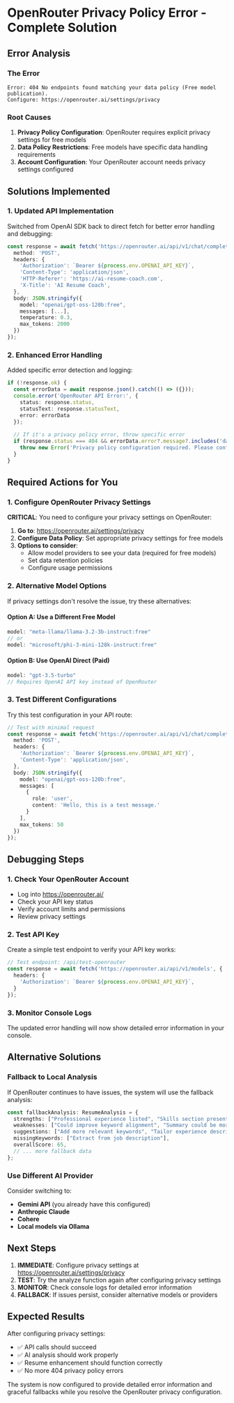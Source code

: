 # OpenRouter Privacy Policy Error - Complete Solution

## Error Analysis

### The Error
```
Error: 404 No endpoints found matching your data policy (Free model publication). 
Configure: https://openrouter.ai/settings/privacy
```

### Root Causes
1. **Privacy Policy Configuration**: OpenRouter requires explicit privacy settings for free models
2. **Data Policy Restrictions**: Free models have specific data handling requirements
3. **Account Configuration**: Your OpenRouter account needs privacy settings configured

## Solutions Implemented

### 1. Updated API Implementation
Switched from OpenAI SDK back to direct fetch for better error handling and debugging:

```typescript
const response = await fetch('https://openrouter.ai/api/v1/chat/completions', {
  method: 'POST',
  headers: {
    'Authorization': `Bearer ${process.env.OPENAI_API_KEY}`,
    'Content-Type': 'application/json',
    'HTTP-Referer': 'https://ai-resume-coach.com',
    'X-Title': 'AI Resume Coach',
  },
  body: JSON.stringify({
    model: "openai/gpt-oss-120b:free",
    messages: [...],
    temperature: 0.3,
    max_tokens: 2000
  })
});
```

### 2. Enhanced Error Handling
Added specific error detection and logging:

```typescript
if (!response.ok) {
  const errorData = await response.json().catch(() => ({}));
  console.error('OpenRouter API Error:', {
    status: response.status,
    statusText: response.statusText,
    error: errorData
  });
  
  // If it's a privacy policy error, throw specific error
  if (response.status === 404 && errorData.error?.message?.includes('data policy')) {
    throw new Error('Privacy policy configuration required. Please configure your data policy at https://openrouter.ai/settings/privacy');
  }
}
```

## Required Actions for You

### 1. Configure OpenRouter Privacy Settings
**CRITICAL**: You need to configure your privacy settings on OpenRouter:

1. **Go to**: https://openrouter.ai/settings/privacy
2. **Configure Data Policy**: Set appropriate privacy settings for free models
3. **Options to consider**:
   - Allow model providers to see your data (required for free models)
   - Set data retention policies
   - Configure usage permissions

### 2. Alternative Model Options
If privacy settings don't resolve the issue, try these alternatives:

#### Option A: Use a Different Free Model
```typescript
model: "meta-llama/llama-3.2-3b-instruct:free"
// or
model: "microsoft/phi-3-mini-128k-instruct:free"
```

#### Option B: Use OpenAI Direct (Paid)
```typescript
model: "gpt-3.5-turbo"
// Requires OpenAI API key instead of OpenRouter
```

### 3. Test Different Configurations

Try this test configuration in your API route:

```typescript
// Test with minimal request
const response = await fetch('https://openrouter.ai/api/v1/chat/completions', {
  method: 'POST',
  headers: {
    'Authorization': `Bearer ${process.env.OPENAI_API_KEY}`,
    'Content-Type': 'application/json',
  },
  body: JSON.stringify({
    model: "openai/gpt-oss-120b:free",
    messages: [
      {
        role: 'user',
        content: 'Hello, this is a test message.'
      }
    ],
    max_tokens: 50
  })
});
```

## Debugging Steps

### 1. Check Your OpenRouter Account
- Log into https://openrouter.ai/
- Check your API key status
- Verify account limits and permissions
- Review privacy settings

### 2. Test API Key
Create a simple test endpoint to verify your API key works:

```typescript
// Test endpoint: /api/test-openrouter
const response = await fetch('https://openrouter.ai/api/v1/models', {
  headers: {
    'Authorization': `Bearer ${process.env.OPENAI_API_KEY}`,
  }
});
```

### 3. Monitor Console Logs
The updated error handling will now show detailed error information in your console.

## Alternative Solutions

### Fallback to Local Analysis
If OpenRouter continues to have issues, the system will use the fallback analysis:

```typescript
const fallbackAnalysis: ResumeAnalysis = {
  strengths: ["Professional experience listed", "Skills section present"],
  weaknesses: ["Could improve keyword alignment", "Summary could be more targeted"],
  suggestions: ["Add more relevant keywords", "Tailor experience descriptions"],
  missingKeywords: ["Extract from job description"],
  overallScore: 65,
  // ... more fallback data
};
```

### Use Different AI Provider
Consider switching to:
- **Gemini API** (you already have this configured)
- **Anthropic Claude**
- **Cohere**
- **Local models via Ollama**

## Next Steps

1. **IMMEDIATE**: Configure privacy settings at https://openrouter.ai/settings/privacy
2. **TEST**: Try the analyze function again after configuring privacy settings
3. **MONITOR**: Check console logs for detailed error information
4. **FALLBACK**: If issues persist, consider alternative models or providers

## Expected Results

After configuring privacy settings:
- ✅ API calls should succeed
- ✅ AI analysis should work properly
- ✅ Resume enhancement should function correctly
- ✅ No more 404 privacy policy errors

The system is now configured to provide detailed error information and graceful fallbacks while you resolve the OpenRouter privacy configuration.